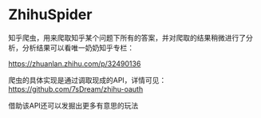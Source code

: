 # ZhihuSpider

知乎爬虫，用来爬取知乎某个问题下所有的答案，并对爬取的结果稍微进行了分析，分析结果可以看唯一奶奶知乎专栏：

https://zhuanlan.zhihu.com/p/32490136

爬虫的具体实现是通过调取现成的API，详情可见：https://github.com/7sDream/zhihu-oauth

借助该API还可以发掘出更多有意思的玩法





